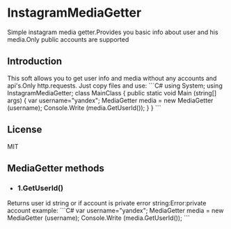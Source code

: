 # InstagramMediaGetter
Simple instagram media getter.Provides you basic info about user and his media.Only public accounts are supported 
<h2>Introduction</h2>
This soft allows you to get user info and media without any accounts and api's.Only http.requests.
Just copy files and use:
```C#
using System;
using InstagramMediaGetter;
class MainClass
	{
		public static void Main (string[] args)
		{
			var username="yandex";
			MediaGetter media = new MediaGetter (username);
			Console.Write (media.GetUserId());
		}
	}
```
<h2>License</h2>
MIT
<h2>MediaGetter methods</h2>
<ul>
  <h3><li>1.GetUserId()</li></h3></ul>
  Returns user id string or if account is private error string:Error:private account
  example:
```C#
	var username="yandex";
	MediaGetter media = new MediaGetter (username);
	Console.Write (media.GetUserId());
```
  

